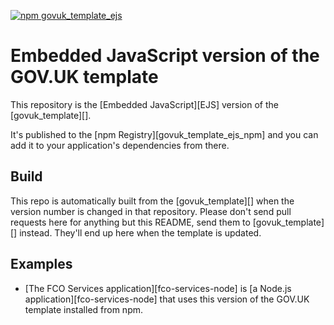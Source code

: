 [![npm govuk_template_ejs](http://img.shields.io/npm/v/govuk_template_ejs.svg)](https://www.npmjs.org/package/govuk_template_ejs)

# Embedded JavaScript version of the GOV.UK template

This repository is the [Embedded JavaScript][EJS] version of the [govuk_template][].

It's published to the [npm Registry][govuk_template_ejs_npm] and you can add it to your application's dependencies from there.

## Build

This repo is automatically built from the [govuk_template][] when the version number is changed in that repository. Please don't send pull requests here for anything but this README, send them to [govuk_template][] instead. They'll end up here when the template is updated.

## Examples

- [The FCO Services application][fco-services-node] is [a Node.js application][fco-services-node] that uses this version of the GOV.UK template installed from npm.

